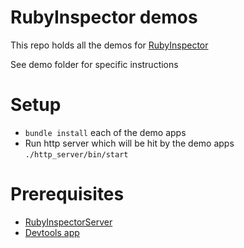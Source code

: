 # RubyInspector demos

This repo holds all the demos for [RubyInspector](https://github.com/gingermusketeer/ruby_inspector)

See demo folder for specific instructions

# Setup
- `bundle install` each of the demo apps
- Run http server which will be hit by the demo apps `./http_server/bin/start`

# Prerequisites

- [RubyInspectorServer](https://github.com/gingermusketeer/ruby_inspector_server)
- [Devtools app](https://github.com/auchenberg/chrome-devtools-app)

